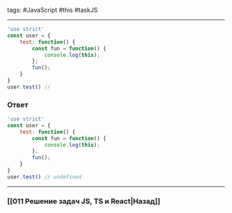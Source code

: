 tags: #JavaScript #this #taskJS 
___

```js
'use strict'
const user = {
	test: function() {
		const fun = function() {
			console.log(this);
		};
		fun();
	}
}
user.test() // 
```

### Ответ

```js
'use strict'
const user = {
	test: function() {
		const fun = function() {
			console.log(this);
		};
		fun();
	}
}
user.test() // undefined
```

___
### [[011 Решение задач JS, TS и React|Назад]]